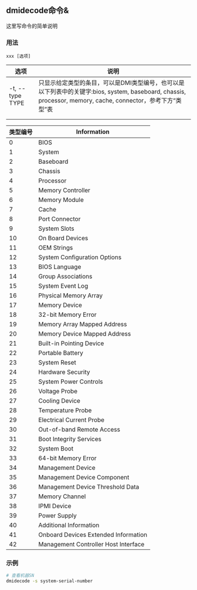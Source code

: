 ## dmidecode命令&
这里写命令的简单说明

### 用法
```
xxx [选项]
```

| 选项 | 说明 |
| --- | --- |
| -t, --type TYPE | 只显示给定类型的条目，可以是DMI类型编号，也可以是以下列表中的关键字:bios, system, baseboard, chassis, processor, memory, cache, connector，参考下方“类型”表 |
|  |  |
|  |  |

| 类型编号 | Information |
| --- | --- |
|  0 | BIOS |
|  1 | System |
|  2 | Baseboard |
|  3 | Chassis |
|  4 | Processor |
|  5 | Memory Controller |
|  6 | Memory Module |
|  7 | Cache |
|  8 | Port Connector |
|  9 | System Slots |
| 10 | On Board Devices |
| 11 | OEM Strings |
| 12 | System Configuration Options |
| 13 | BIOS Language |
| 14 | Group Associations |
| 15 | System Event Log |
| 16 | Physical Memory Array |
| 17 | Memory Device |
| 18 | 32-bit Memory Error |
| 19 | Memory Array Mapped Address |
| 20 | Memory Device Mapped Address |
| 21 | Built-in Pointing Device |
| 22 | Portable Battery |
| 23 | System Reset |
| 24 | Hardware Security |
| 25 | System Power Controls |
| 26 | Voltage Probe |
| 27 | Cooling Device |
| 28 | Temperature Probe |
| 29 | Electrical Current Probe |
| 30 | Out-of-band Remote Access |
| 31 | Boot Integrity Services |
| 32 | System Boot |
| 33 | 64-bit Memory Error |
| 34 | Management Device |
| 35 | Management Device Component |
| 36 | Management Device Threshold Data |
| 37 | Memory Channel |
| 38 | IPMI Device |
| 39 | Power Supply |
| 40 | Additional Information |
| 41 | Onboard Devices Extended Information |
| 42 | Management Controller Host Interface |

### 示例
```sh
# 查看机器SN
dmidecode -s system-serial-number

```
